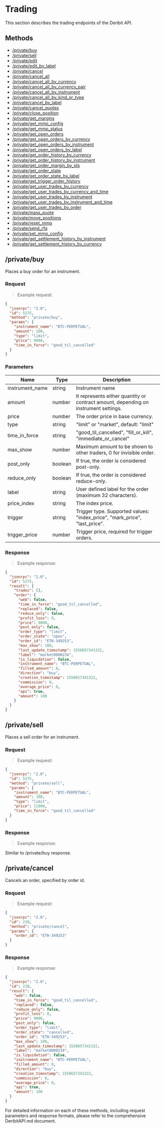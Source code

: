 # Trading

This section describes the trading endpoints of the Deribit API.

## Methods

- [/private/buy](#private-buy)
- [/private/sell](#private-sell)
- [/private/edit](#private-edit)
- [/private/edit_by_label](#private-edit_by_label)
- [/private/cancel](#private-cancel)
- [/private/cancel_all](#private-cancel_all)
- [/private/cancel_all_by_currency](#private-cancel_all_by_currency)
- [/private/cancel_all_by_currency_pair](#private-cancel_all_by_currency_pair)
- [/private/cancel_all_by_instrument](#private-cancel_all_by_instrument)
- [/private/cancel_all_by_kind_or_type](#private-cancel_all_by_kind_or_type)
- [/private/cancel_by_label](#private-cancel_by_label)
- [/private/cancel_quotes](#private-cancel_quotes)
- [/private/close_position](#private-close_position)
- [/private/get_margins](#private-get_margins)
- [/private/get_mmp_config](#private-get_mmp_config)
- [/private/get_mmp_status](#private-get_mmp_status)
- [/private/get_open_orders](#private-get_open_orders)
- [/private/get_open_orders_by_currency](#private-get_open_orders_by_currency)
- [/private/get_open_orders_by_instrument](#private-get_open_orders_by_instrument)
- [/private/get_open_orders_by_label](#private-get_open_orders_by_label)
- [/private/get_order_history_by_currency](#private-get_order_history_by_currency)
- [/private/get_order_history_by_instrument](#private-get_order_history_by_instrument)
- [/private/get_order_margin_by_ids](#private-get_order_margin_by_ids)
- [/private/get_order_state](#private-get_order_state)
- [/private/get_order_state_by_label](#private-get_order_state_by_label)
- [/private/get_trigger_order_history](#private-get_trigger_order_history)
- [/private/get_user_trades_by_currency](#private-get_user_trades_by_currency)
- [/private/get_user_trades_by_currency_and_time](#private-get_user_trades_by_currency_and_time)
- [/private/get_user_trades_by_instrument](#private-get_user_trades_by_instrument)
- [/private/get_user_trades_by_instrument_and_time](#private-get_user_trades_by_instrument_and_time)
- [/private/get_user_trades_by_order](#private-get_user_trades_by_order)
- [/private/mass_quote](#private-mass_quote)
- [/private/move_positions](#private-move_positions)
- [/private/reset_mmp](#private-reset_mmp)
- [/private/send_rfq](#private-send_rfq)
- [/private/set_mmp_config](#private-set_mmp_config)
- [/private/get_settlement_history_by_instrument](#private-get_settlement_history_by_instrument)
- [/private/get_settlement_history_by_currency](#private-get_settlement_history_by_currency)

## /private/buy

Places a buy order for an instrument.

### Request

> Example request:

```json
{
  "jsonrpc": "2.0",
  "id": 5275,
  "method": "private/buy",
  "params": {
    "instrument_name": "BTC-PERPETUAL",
    "amount": 100,
    "type": "limit",
    "price": 9000,
    "time_in_force": "good_til_cancelled"
  }
}
```

### Parameters

| Name             | Type      | Description                                                                         |
|------------------|-----------|-------------------------------------------------------------------------------------|
| instrument_name  | string    | Instrument name                                                                     |
| amount           | number    | It represents either quantity or contract amount, depending on instrument settings. |
| price            | number    | The order price in base currency.                                                   |
| type             | string    | "limit" or "market", default: "limit"                                               |
| time_in_force    | string    | "good_til_cancelled", "fill_or_kill", "immediate_or_cancel"                         |
| max_show         | number    | Maximum amount to be shown to other traders, 0 for invisible order.                 |
| post_only        | boolean   | If true, the order is considered post-only.                                         |
| reduce_only      | boolean   | If true, the order is considered reduce-only.                                       |
| label            | string    | User defined label for the order (maximum 32 characters).                           |
| price_index      | string    | The index price.                                                                    |
| trigger          | string    | Trigger type. Supported values: "index_price", "mark_price", "last_price".          |
| trigger_price    | number    | Trigger price, required for trigger orders.                                         |

### Response

> Example response:

```json
{
  "jsonrpc": "2.0",
  "id": 5275,
  "result": {
    "trades": [],
    "order": {
      "web": false,
      "time_in_force": "good_til_cancelled",
      "replaced": false,
      "reduce_only": false,
      "profit_loss": 0,
      "price": 9000,
      "post_only": false,
      "order_type": "limit",
      "order_state": "open",
      "order_id": "ETH-349253",
      "max_show": 100,
      "last_update_timestamp": 1550657341322,
      "label": "market0000234",
      "is_liquidation": false,
      "instrument_name": "BTC-PERPETUAL",
      "filled_amount": 0,
      "direction": "buy",
      "creation_timestamp": 1550657341322,
      "commission": 0,
      "average_price": 0,
      "api": true,
      "amount": 100
    }
  }
}
```

## /private/sell

Places a sell order for an instrument.

### Request

> Example request:

```json
{
  "jsonrpc": "2.0",
  "id": 5275,
  "method": "private/sell",
  "params": {
    "instrument_name": "BTC-PERPETUAL",
    "amount": 100,
    "type": "limit",
    "price": 11000,
    "time_in_force": "good_til_cancelled"
  }
}
```

### Response

> Example response:

Similar to /private/buy response.

## /private/cancel

Cancels an order, specified by order id.

### Request

> Example request:

```json
{
  "jsonrpc": "2.0",
  "id": 230,
  "method": "private/cancel",
  "params": {
    "order_id": "ETH-349253"
  }
}
```

### Response

> Example response:

```json
{
  "jsonrpc": "2.0",
  "id": 230,
  "result": {
    "web": false,
    "time_in_force": "good_til_cancelled",
    "replaced": false,
    "reduce_only": false,
    "profit_loss": 0,
    "price": 9000,
    "post_only": false,
    "order_type": "limit",
    "order_state": "cancelled",
    "order_id": "ETH-349253",
    "max_show": 100,
    "last_update_timestamp": 1550657341322,
    "label": "market0000234",
    "is_liquidation": false,
    "instrument_name": "BTC-PERPETUAL",
    "filled_amount": 0,
    "direction": "buy",
    "creation_timestamp": 1550657341322,
    "commission": 0,
    "average_price": 0,
    "api": true,
    "amount": 100
  }
}
```

<!-- Continue with other trading methods as necessary -->

For detailed information on each of these methods, including request parameters and response formats, please refer to the comprehensive DeribitAPI.md document.